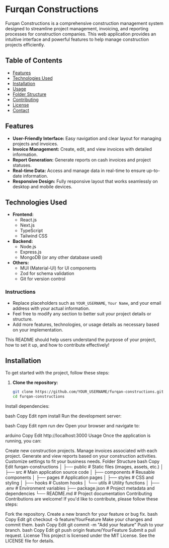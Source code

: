 # Furqan Constructions

Furqan Constructions is a comprehensive construction management system designed to streamline project management, invoicing, and reporting processes for construction companies. This web application provides an intuitive interface and powerful features to help manage construction projects efficiently.

## Table of Contents
- [Features](#features)
- [Technologies Used](#technologies-used)
- [Installation](#installation)
- [Usage](#usage)
- [Folder Structure](#folder-structure)
- [Contributing](#contributing)
- [License](#license)
- [Contact](#contact)

## Features
- **User-Friendly Interface:** Easy navigation and clear layout for managing projects and invoices.
- **Invoice Management:** Create, edit, and view invoices with detailed information.
- **Report Generation:** Generate reports on cash invoices and project statuses.
- **Real-time Data:** Access and manage data in real-time to ensure up-to-date information.
- **Responsive Design:** Fully responsive layout that works seamlessly on desktop and mobile devices.

## Technologies Used
- **Frontend:**
  - React.js
  - Next.js
  - TypeScript
  - Tailwind CSS
- **Backend:**
  - Node.js
  - Express.js
  - MongoDB (or any other database used)
- **Others:**
  - MUI (Material-UI) for UI components
  - Zod for schema validation
  - Git for version control
 

### Instructions
- Replace placeholders such as `YOUR_USERNAME`, `Your Name`, and your email address with your actual information.
- Feel free to modify any section to better suit your project details or structure.
- Add more features, technologies, or usage details as necessary based on your implementation.

This README should help users understand the purpose of your project, how to set it up, and how to contribute effectively!


## Installation
To get started with the project, follow these steps:

1. **Clone the repository:**
   ```bash
   git clone https://github.com/YOUR_USERNAME/furqan-constructions.git
   cd furqan-constructions
Install dependencies:

bash
Copy
Edit
npm install
Run the development server:

bash
Copy
Edit
npm run dev
Open your browser and navigate to:

arduino
Copy
Edit
http://localhost:3000
Usage
Once the application is running, you can:

Create new construction projects.
Manage invoices associated with each project.
Generate and view reports based on your construction activities.
Customize settings to fit your business needs.
Folder Structure
bash
Copy
Edit
furqan-constructions
│
├── public               # Static files (images, assets, etc.)
│
├── src                  # Main application source code
│   ├── components       # Reusable components
│   ├── pages            # Application pages
│   ├── styles           # CSS and styling
│   ├── hooks            # Custom hooks
│   └── utils            # Utility functions
│
├── .env                 # Environment variables
├── package.json         # Project metadata and dependencies
└── README.md            # Project documentation
Contributing
Contributions are welcome! If you'd like to contribute, please follow these steps:

Fork the repository.
Create a new branch for your feature or bug fix.
bash
Copy
Edit
git checkout -b feature/YourFeature
Make your changes and commit them.
bash
Copy
Edit
git commit -m "Add your feature"
Push to your branch.
bash
Copy
Edit
git push origin feature/YourFeature
Submit a pull request.
License
This project is licensed under the MIT License. See the LICENSE file for details.




